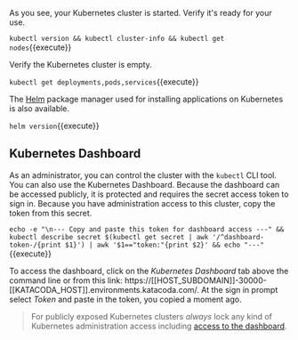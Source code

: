 As you see, your Kubernetes cluster is started. Verify it's ready for your use.

`kubectl version && kubectl cluster-info && kubectl get nodes`{{execute}}

Verify the Kubernetes cluster is empty.

`kubectl get deployments,pods,services`{{execute}}

The [Helm](https://helm.sh/) package manager used for installing applications on Kubernetes is also available.

`helm version`{{execute}}

## Kubernetes Dashboard ##

As an administrator, you can control the cluster with the `kubectl` CLI tool. You can also use the Kubernetes Dashboard. Because the dashboard can be accessed publicly, it is protected and requires the secret access token to sign in. Because you have administration access to this cluster, copy the token from this secret.

`echo -e "\n--- Copy and paste this token for dashboard access ---" && kubectl describe secret $(kubectl get secret | awk '/^dashboard-token-/{print $1}') | awk '$1=="token:"{print $2}' && echo "---"`{{execute}}

To access the dashboard, click on the _Kubernetes Dashboard_ tab above the command line or from this link: https://[[HOST_SUBDOMAIN]]-30000-[[KATACODA_HOST]].environments.katacoda.com/. At the sign in prompt select _Token_ and paste in the token, you copied a moment ago.

> For publicly exposed Kubernetes clusters *always* lock any kind of Kubernetes administration access including [access to the dashboard](https://www.wired.com/story/cryptojacking-tesla-amazon-cloud/).